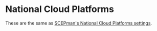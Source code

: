 # National Cloud Platforms

These are the same as [SCEPman's National Cloud Platforms settings](../../scepman-configuration/optional/application-settings/national-cloud-platforms.md).
